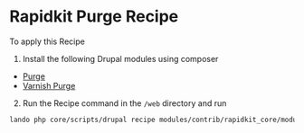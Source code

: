 # Rapidkit Purge Recipe

To apply this Recipe
1. Install the following Drupal modules using composer
- [Purge](https://www.drupal.org/project/purge) 
- [Varnish Purge](https://www.drupal.org/project/varnish_purge)
2. Run the Recipe command in the `/web` directory and run
```bash
lando php core/scripts/drupal recipe modules/contrib/rapidkit_core/modules/rapidkit_purge_recipe
```